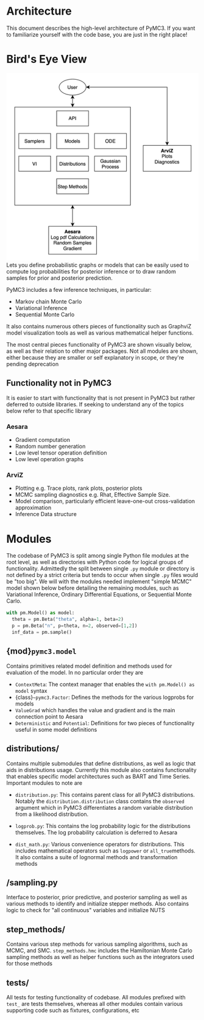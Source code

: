 # Architecture

This document describes the high-level architecture of PyMC3.
If you want to familiarize yourself with the code base, you are just in the right place!


# Bird's Eye View
[comment]: <> (https://drive.google.com/file/d/1lfEzokkNUJr_JIeSDQfha5a57pokz0qI)
![Architecture](docs/Architecture.png)
Lets you define probabilistic graphs or models that can be easily used to compute log probabilities for posterior
inference or to draw random samples for prior and posterior prediction.

PyMC3 includes a few inference techniques, in particular:
* Markov chain Monte Carlo 
* Variational Inference
* Sequential Monte Carlo

It also contains numerous others pieces of functionality such as GraphviZ model visualization tools
as well as various mathematical helper functions.

The most central pieces functionality of PyMC3 are shown visually below, as well as their
relation to other major packages. Not all modules are shown, either because
they are smaller or self explanatory in scope, or they're pending
deprecation

## Functionality not in PyMC3
It is easier to start with functionality that is not present in PyMC3 but
rather deferred to outside libraries. If seeking to understand any 
of the topics below refer to that specific library

### Aesara
* Gradient computation
* Random number generation
* Low level tensor operation definition
* Low level operation graphs

### ArviZ
* Plotting e.g. Trace plots, rank plots, posterior plots
* MCMC sampling diagnostics e.g. Rhat, Effective Sample Size.
* Model comparison, particularly efficient leave-one-out cross-validation approximation
* Inference Data structure


# Modules
The codebase of PyMC3 is split among single Python file modules at the root
level, as well as directories with Python code for logical groups of functionality.
Admittedly the split between single `.py` module or directory is not defined by a strict
criteria but tends to occur when single `.py` files would be "too big".
We will with the modules needed implement "simple MCMC" model shown below
before detailing the remaining modules, such as Variational Inference, Ordinary Differential Equations,
or Sequential Monte Carlo.

```python
with pm.Model() as model:
  theta = pm.Beta("theta", alpha=1, beta=2)
  p = pm.Beta("n", p=theta, n=2, observed=[1,2])
  inf_data = pm.sample()


```

## {mod}`pymc3.model`
Contains primitives related model definition and methods used for evaluation of the model.
In no particular order they are

* `ContextMeta`: The context manager that enables the `with pm.Model() as model` syntax
* {class}`~pymc3.Factor`: Defines the methods for the various logprobs for models
* `ValueGrad` which handles the value and gradient and is the main connection point to Aesara
* `Deterministic` and `Potential`: Definitions for two pieces of functionality useful in some model definitions

## distributions/
Contains multiple submodules that define distributions,  as well as logic that aids in distributions usage. 
Currently this module also contains functionality that enables specific model architectures such as BART and Time Series.
Important modules to note are

* `distribution.py`: This contains parent class for all PyMC3 distributions. 
  Notably the `distribution.distribution` class contains the `observed` argument which in PyMC3 differentiates
  a random variable distribution from a likelihood distribution.
  
* `logprob.py`: This contains the log probability logic for the distributions themselves.
  The log probability calculation is deferred to Aesara
  
* `dist_math.py`: Various convenience operators for distributions. 
  This includes mathematical operators such as `logpower` or `all_true`methods. 
  It also contains a suite of lognormal methods and transformation methods
  
## /sampling.py
Interface to posterior, prior predictive, and posterior sampling as well as various methods to identify and initialize
stepper methods. Also contains logic to check for "all continuous" variables and initialize NUTS

## step_methods/
Contains various step methods for various sampling algorithms, such as MCMC, and SMC. `step_methods.hmc` includes
the Hamiltonian Monte Carlo sampling methods as well as helper functions such as the integrators used for those methods

## tests/
All tests for testing functionality of codebase. All modules prefixed with `test_` are tests themselves, whereas all
other modules contain various supporting code such as fixtures, configurations, etc

